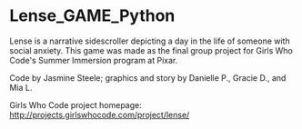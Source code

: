 # Lense_GAME_Python

Lense is a narrative sidescroller depicting a day in the life of someone with social anxiety.
This game was made as the final group project for Girls Who Code's Summer Immersion program at Pixar.

Code by Jasmine Steele; graphics and story by Danielle P., Gracie D., and Mia L.

Girls Who Code project homepage: http://projects.girlswhocode.com/project/lense/
